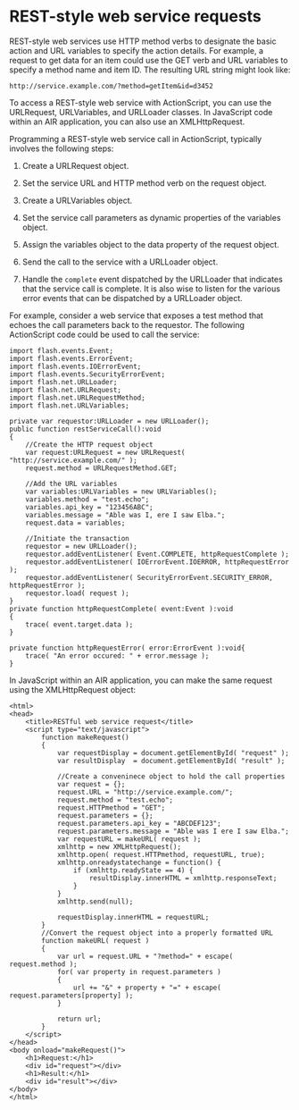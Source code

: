 # REST-style web service requests

<div>

REST-style web services use HTTP method verbs to designate the basic action and
URL variables to specify the action details. For example, a request to get data
for an item could use the GET verb and URL variables to specify a method name
and item ID. The resulting URL string might look like:

    http://service.example.com/?method=getItem&id=d3452

To access a REST-style web service with ActionScript, you can use the
URLRequest, URLVariables, and URLLoader classes. In JavaScript code within an
AIR application, you can also use an XMLHttpRequest.

Programming a REST-style web service call in ActionScript, typically involves
the following steps:

1.  Create a URLRequest object.

2.  Set the service URL and HTTP method verb on the request object.

3.  Create a URLVariables object.

4.  Set the service call parameters as dynamic properties of the variables
    object.

5.  Assign the variables object to the data property of the request object.

6.  Send the call to the service with a URLLoader object.

7.  Handle the `complete` event dispatched by the URLLoader that indicates that
    the service call is complete. It is also wise to listen for the various
    error events that can be dispatched by a URLLoader object.

For example, consider a web service that exposes a test method that echoes the
call parameters back to the requestor. The following ActionScript code could be
used to call the service:

    import flash.events.Event;
    import flash.events.ErrorEvent;
    import flash.events.IOErrorEvent;
    import flash.events.SecurityErrorEvent;
    import flash.net.URLLoader;
    import flash.net.URLRequest;
    import flash.net.URLRequestMethod;
    import flash.net.URLVariables;

    private var requestor:URLLoader = new URLLoader();
    public function restServiceCall():void
    {
    	//Create the HTTP request object
    	var request:URLRequest = new URLRequest( "http://service.example.com/" );
    	request.method = URLRequestMethod.GET;

    	//Add the URL variables
    	var variables:URLVariables = new URLVariables();
    	variables.method = "test.echo";
    	variables.api_key = "123456ABC";
    	variables.message = "Able was I, ere I saw Elba.";
    	request.data = variables;

    	//Initiate the transaction
    	requestor = new URLLoader();
    	requestor.addEventListener( Event.COMPLETE, httpRequestComplete );
    	requestor.addEventListener( IOErrorEvent.IOERROR, httpRequestError );
    	requestor.addEventListener( SecurityErrorEvent.SECURITY_ERROR, httpRequestError );
    	requestor.load( request );
    }
    private function httpRequestComplete( event:Event ):void
    {
    	trace( event.target.data );
    }

    private function httpRequestError( error:ErrorEvent ):void{
    	trace( "An error occured: " + error.message );
    }

In JavaScript within an AIR application, you can make the same request using the
XMLHttpRequest object:

    <html>
    <head>
    	<title>RESTful web service request</title>
    	<script type="text/javascript">
    		function makeRequest()
    		{
    			var requestDisplay = document.getElementById( "request" );
    			var resultDisplay  = document.getElementById( "result" );

    			//Create a conveninece object to hold the call properties
    			var request = {};
    			request.URL = "http://service.example.com/";
    			request.method = "test.echo";
    			request.HTTPmethod = "GET";
    			request.parameters = {};
    			request.parameters.api_key = "ABCDEF123";
    			request.parameters.message = "Able was I ere I saw Elba.";
    			var requestURL = makeURL( request );
    			xmlhttp = new XMLHttpRequest();
    			xmlhttp.open( request.HTTPmethod, requestURL, true);
    			xmlhttp.onreadystatechange = function() {
    				if (xmlhttp.readyState == 4) {
    					resultDisplay.innerHTML = xmlhttp.responseText;
    				}
    			}
    			xmlhttp.send(null);

    			requestDisplay.innerHTML = requestURL;
    		}
    		//Convert the request object into a properly formatted URL
    		function makeURL( request )
    		{
    			var url = request.URL + "?method=" + escape( request.method );
    			for( var property in request.parameters )
    			{
    				url += "&" + property + "=" + escape( request.parameters[property] );
    			}

    			return url;
    		}
    	</script>
    </head>
    <body onload="makeRequest()">
    	<h1>Request:</h1>
    	<div id="request"></div>
    	<h1>Result:</h1>
    	<div id="result"></div>
    </body>
    </html>

</div>

<div>

<div>

</div>

</div>
